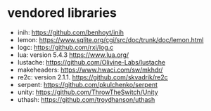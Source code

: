 # vendored libraries

* inih: https://github.com/benhoyt/inih
* lemon: https://www.sqlite.org/cgi/src/doc/trunk/doc/lemon.html
* logc: https://github.com/rxi/log.c
* lua: version 5.4.3 https://www.lua.org/
* lustache: https://github.com/Olivine-Labs/lustache
* makeheaders: https://www.hwaci.com/sw/mkhdr/
* re2c: version 2.1.1.  https://github.com/skvadrik/re2c
* serpent: https://github.com/pkulchenko/serpent
* unity: https://github.com/ThrowTheSwitch/Unity
* uthash: https://github.com/troydhanson/uthash

